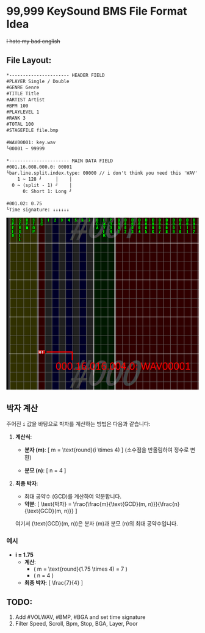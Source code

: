 # 99,999 KeySound BMS File Format Idea
~~I hate my bad english~~


## File Layout:
```
*---------------------- HEADER FIELD
#PLAYER Single / Double
#GENRE Genre
#TITLE Title
#ARTIST Artist
#BPM 100
#PLAYLEVEL 1
#RANK 3
#TOTAL 100
#STAGEFILE file.bmp

#WAV00001: key.wav
└00001 ~ 99999

*---------------------- MAIN DATA FIELD
#001.16.008.000.0: 00001
└bar.line.split.index.type: 00000 // i don't think you need this 'WAV'
    1 ~ 128 ┘     │    │
  0 ~ (split - 1) ┘    │
      0: Short 1: Long ┘

#001.02: 0.75
└Time signature: ↓↓↓↓↓↓
```
![Example](https://github.com/Upload18cute/10kKeySoundBMSFormatIdea/blob/main/Example.png)

## 박자 계산

주어진 `i` 값을 바탕으로 박자를 계산하는 방법은 다음과 같습니다:

1. **계산식**:
   - **분자 (m)**: 
     \[
     m = \text{round}(i \times 4)
     \]
     (소수점을 반올림하여 정수로 변환)

   - **분모 (n)**:
     \[
     n = 4
     \]

2. **최종 박자**:
   - 최대 공약수 (GCD)를 계산하여 약분합니다.
   - **약분**:
     \[
     \text{박자} = \frac{\frac{m}{\text{GCD}(m, n)}}{\frac{n}{\text{GCD}(m, n)}}
     \]

   여기서 \(\text{GCD}(m, n)\)은 분자 \(m\)과 분모 \(n\)의 최대 공약수입니다.

### 예시

- **i = 1.75**
  - **계산**:
    - \( m = \text{round}(1.75 \times 4) = 7 \)
    - \( n = 4 \)
  - **최종 박자**:
    \[
    \frac{7}{4}
    \]


## TODO:
1. Add #VOLWAV, #BMP, #BGA and set time signature
2. Filter Speed, Scroll, Bpm, Stop, BGA, Layer, Poor
